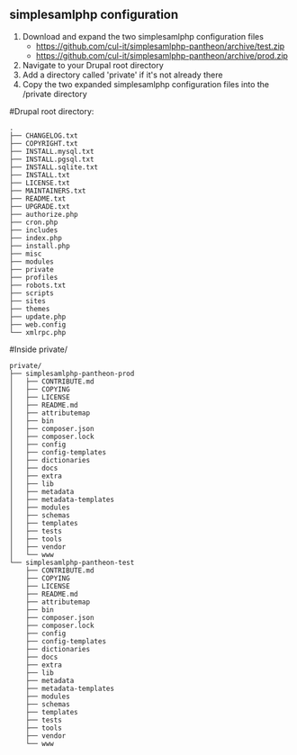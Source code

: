 ## simplesamlphp configuration

1. Download and expand the two simplesamlphp configuration files
	* https://github.com/cul-it/simplesamlphp-pantheon/archive/test.zip
	* https://github.com/cul-it/simplesamlphp-pantheon/archive/prod.zip
2. Navigate to your Drupal root directory
3. Add a directory called 'private' if it's not already there
4. Copy the two expanded simplesamlphp configuration files into the /private directory



#Drupal root directory:

```shell
.
├── CHANGELOG.txt
├── COPYRIGHT.txt
├── INSTALL.mysql.txt
├── INSTALL.pgsql.txt
├── INSTALL.sqlite.txt
├── INSTALL.txt
├── LICENSE.txt
├── MAINTAINERS.txt
├── README.txt
├── UPGRADE.txt
├── authorize.php
├── cron.php
├── includes
├── index.php
├── install.php
├── misc
├── modules
├── private
├── profiles
├── robots.txt
├── scripts
├── sites
├── themes
├── update.php
├── web.config
└── xmlrpc.php
```
#Inside private/

```shell
private/
├── simplesamlphp-pantheon-prod
│   ├── CONTRIBUTE.md
│   ├── COPYING
│   ├── LICENSE
│   ├── README.md
│   ├── attributemap
│   ├── bin
│   ├── composer.json
│   ├── composer.lock
│   ├── config
│   ├── config-templates
│   ├── dictionaries
│   ├── docs
│   ├── extra
│   ├── lib
│   ├── metadata
│   ├── metadata-templates
│   ├── modules
│   ├── schemas
│   ├── templates
│   ├── tests
│   ├── tools
│   ├── vendor
│   └── www
└── simplesamlphp-pantheon-test
    ├── CONTRIBUTE.md
    ├── COPYING
    ├── LICENSE
    ├── README.md
    ├── attributemap
    ├── bin
    ├── composer.json
    ├── composer.lock
    ├── config
    ├── config-templates
    ├── dictionaries
    ├── docs
    ├── extra
    ├── lib
    ├── metadata
    ├── metadata-templates
    ├── modules
    ├── schemas
    ├── templates
    ├── tests
    ├── tools
    ├── vendor
    └── www
```
